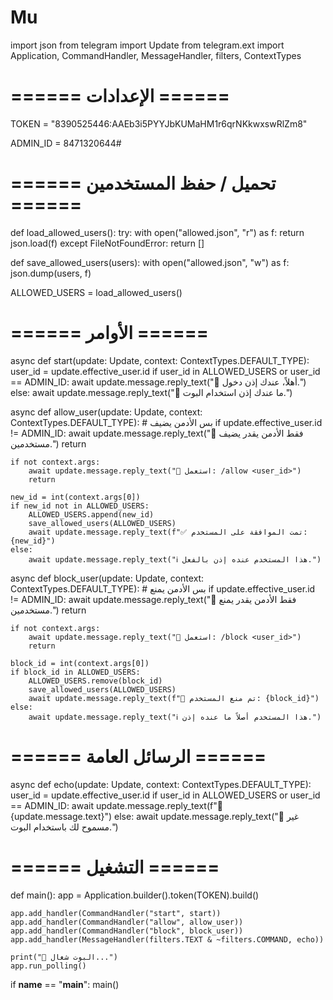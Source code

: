 # Mu 
import json
from telegram import Update
from telegram.ext import Application, CommandHandler, MessageHandler, filters, ContextTypes

# ====== الإعدادات ======
TOKEN = "8390525446:AAEb3i5PYYJbKUMaHM1r6qrNKkwxswRlZm8"

ADMIN_ID = 8471320644# 

# ====== تحميل / حفظ المستخدمين ======
def load_allowed_users():
    try:
        with open("allowed.json", "r") as f:
            return json.load(f)
    except FileNotFoundError:
        return []

def save_allowed_users(users):
    with open("allowed.json", "w") as f:
        json.dump(users, f)

ALLOWED_USERS = load_allowed_users()

# ====== الأوامر ======
async def start(update: Update, context: ContextTypes.DEFAULT_TYPE):
    user_id = update.effective_user.id
    if user_id in ALLOWED_USERS or user_id == ADMIN_ID:
        await update.message.reply_text("👋 أهلاً، عندك إذن دخول.")
    else:
        await update.message.reply_text("🚫 ما عندك إذن استخدام البوت.")

async def allow_user(update: Update, context: ContextTypes.DEFAULT_TYPE):
    # بس الأدمن يضيف
    if update.effective_user.id != ADMIN_ID:
        await update.message.reply_text("🚫 فقط الأدمن يقدر يضيف مستخدمين.")
        return
    
    if not context.args:
        await update.message.reply_text("📌 استعمل: /allow <user_id>")
        return

    new_id = int(context.args[0])
    if new_id not in ALLOWED_USERS:
        ALLOWED_USERS.append(new_id)
        save_allowed_users(ALLOWED_USERS)
        await update.message.reply_text(f"✅ تمت الموافقة على المستخدم: {new_id}")
    else:
        await update.message.reply_text("ℹ️ هذا المستخدم عنده إذن بالفعل.")

async def block_user(update: Update, context: ContextTypes.DEFAULT_TYPE):
    # بس الأدمن يمنع
    if update.effective_user.id != ADMIN_ID:
        await update.message.reply_text("🚫 فقط الأدمن يقدر يمنع مستخدمين.")
        return
    
    if not context.args:
        await update.message.reply_text("📌 استعمل: /block <user_id>")
        return

    block_id = int(context.args[0])
    if block_id in ALLOWED_USERS:
        ALLOWED_USERS.remove(block_id)
        save_allowed_users(ALLOWED_USERS)
        await update.message.reply_text(f"🚫 تم منع المستخدم: {block_id}")
    else:
        await update.message.reply_text("ℹ️ هذا المستخدم أصلاً ما عنده إذن.")

# ====== الرسائل العامة ======
async def echo(update: Update, context: ContextTypes.DEFAULT_TYPE):
    user_id = update.effective_user.id
    if user_id in ALLOWED_USERS or user_id == ADMIN_ID:
        await update.message.reply_text(f"📩 {update.message.text}")
    else:
        await update.message.reply_text("🚫 غير مسموح لك باستخدام البوت.")

# ====== التشغيل ======
def main():
    app = Application.builder().token(TOKEN).build()

    app.add_handler(CommandHandler("start", start))
    app.add_handler(CommandHandler("allow", allow_user))
    app.add_handler(CommandHandler("block", block_user))
    app.add_handler(MessageHandler(filters.TEXT & ~filters.COMMAND, echo))

    print("🚀 البوت شغال...")
    app.run_polling()

if __name__ == "__main__":
    main()
